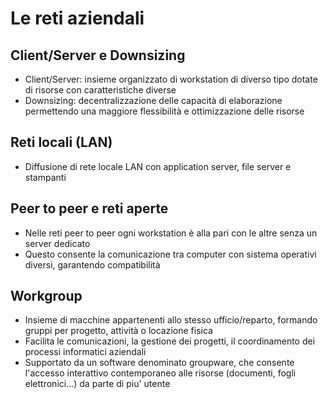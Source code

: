 # Le reti aziendali

## Client/Server e Downsizing
- Client/Server: insieme organizzato di workstation di diverso tipo dotate di risorse con caratteristiche
diverse
- Downsizing: decentralizzazione delle capacità di elaborazione permettendo una maggiore flessibilità e
ottimizzazione delle risorse

## Reti locali (LAN)
- Diffusione di rete locale LAN con application server, file server e stampanti

## Peer to peer e reti aperte
- Nelle reti peer to peer ogni workstation è alla pari con le altre senza un server dedicato
- Questo consente la comunicazione tra computer con sistema operativi diversi, garantendo compatibilità

## Workgroup
- Insieme di macchine appartenenti allo stesso ufficio/reparto, formando gruppi per progetto, attività o
locazione fisica
- Facilita le comunicazioni, la gestione dei progetti, il coordinamento dei processi informatici aziendali
- Supportato da un software denominato groupware, che consente l'accesso interattivo contemporaneo alle
risorse (documenti, fogli elettronici…) da parte di piu' utente